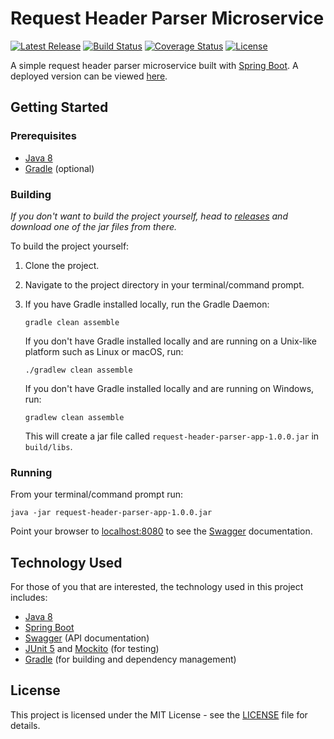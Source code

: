 # Request Header Parser Microservice

[![Latest Release](https://img.shields.io/github/release/vanillaSlice/RequestHeaderParserMicroservice.svg)](https://github.com/vanillaSlice/RequestHeaderParserMicroservice/releases/latest)
[![Build Status](https://img.shields.io/travis/vanillaSlice/RequestHeaderParserMicroservice/master.svg)](https://travis-ci.org/vanillaSlice/RequestHeaderParserMicroservice)
[![Coverage Status](https://img.shields.io/coveralls/github/vanillaSlice/RequestHeaderParserMicroservice/master.svg)](https://coveralls.io/github/vanillaSlice/RequestHeaderParserMicroservice?branch=master)
[![License](https://img.shields.io/github/license/vanillaSlice/RequestHeaderParserMicroservice.svg)](LICENSE)

A simple request header parser microservice built with [Spring Boot](http://spring.io/projects/spring-boot). A deployed
version can be viewed [here](https://headerparser.mikelowe.xyz/).

## Getting Started

### Prerequisites

* [Java 8](https://www.oracle.com/technetwork/java/javase/overview/java8-2100321.html)
* [Gradle](https://gradle.org) (optional)

### Building

*If you don't want to build the project yourself, head to
[releases](https://github.com/vanillaSlice/RequestHeaderParserMicroservice/releases) and download one of the jar files
from there.*

To build the project yourself:

1. Clone the project.
2. Navigate to the project directory in your terminal/command prompt.
3. If you have Gradle installed locally, run the Gradle Daemon:

    ```
    gradle clean assemble
    ```

   If you don't have Gradle installed locally and are running on a Unix-like platform such as Linux or macOS, run:

    ```
    ./gradlew clean assemble
    ```

   If you don't have Gradle installed locally and are running on Windows, run:

    ```
    gradlew clean assemble
    ```
    
    This will create a jar file called `request-header-parser-app-1.0.0.jar` in `build/libs`.

### Running

From your terminal/command prompt run:

```
java -jar request-header-parser-app-1.0.0.jar
```

Point your browser to [localhost:8080](http://localhost:8080) to see the [Swagger](https://swagger.io/) documentation.

## Technology Used

For those of you that are interested, the technology used in this project includes:

* [Java 8](https://www.oracle.com/technetwork/java/javase/overview/java8-2100321.html)
* [Spring Boot](http://spring.io/projects/spring-boot)
* [Swagger](https://swagger.io/) (API documentation)
* [JUnit 5](https://junit.org/junit5/) and [Mockito](https://site.mockito.org/) (for testing)
* [Gradle](https://gradle.org) (for building and dependency management)

## License

This project is licensed under the MIT License - see the [LICENSE](LICENSE) file for details.
